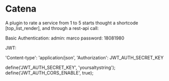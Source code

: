 # Catena
A plugin to rate a service from 1 to 5 starts thought a shortcode [top_list_render], and through a rest-api call:

Basic Authentication:
admin: marco
password: 18081980

JWT:

'Content-type': 'application/json', 
'Authorization': JWT_AUTH_SECRET_KEY 

define('JWT_AUTH_SECRET_KEY', 'yoursaltystring');
define('JWT_AUTH_CORS_ENABLE', true);
